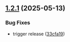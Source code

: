 ## [1.2.1](https://github.com/NVE/nve-vue-components/compare/v1.2.0...v1.2.1) (2025-05-13)


### Bug Fixes

* trigger release ([33cfa19](https://github.com/NVE/nve-vue-components/commit/33cfa19ccaf9231600d1805e469d87107b3a3300))
